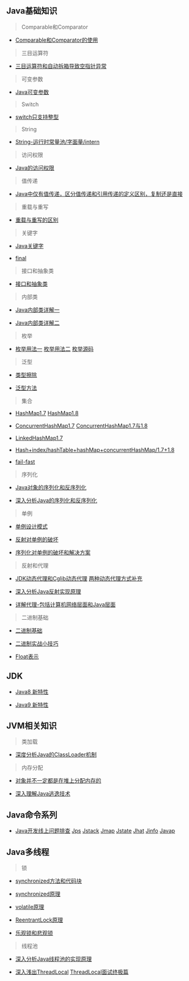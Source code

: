 ## Java基础知识

>Comparable和Comparator

- [Comparable和Comparator的使用](http://www.hollischuang.com/archives/1292)

>三目运算符

- [三目运算符和自动拆箱导致空指针异常](http://www.hollischuang.com/archives/435)

>可变参数

- [Java可变参数](http://www.hollischuang.com/archives/222)

>Switch

- [switch只支持整型](http://www.hollischuang.com/archives/61)

>String

- [String-运行时常量池/字面量/intern](http://www.hollischuang.com/archives/2517)

>访问权限

- [Java的访问权限](http://www.importnew.com/18097.html)

>值传递

- [Java中仅有值传递，区分值传递和引用传递的定义区别，复制还是直接](http://www.hollischuang.com/archives/2275)

>重载与重写

- [重载与重写的区别](http://www.hollischuang.com/archives/1308)

>关键字

- [Java关键字](http://www.cnblogs.com/hellokitty1/p/4373048.html)

- [final](http://www.importnew.com/18586.html)

>接口和抽象类

- [接口和抽象类](http://www.importnew.com/18780.html)

>内部类

- [Java内部类详解一](http://www.cnblogs.com/dolphin0520/p/3811445.html)

- [Java内部类详解二](http://www.importnew.com/20134.html)

>枚举

- [枚举用法一](http://www.hollischuang.com/archives/195)
[枚举用法二](https://www.jianshu.com/p/2f592e6109d1)
[枚举源码](http://www.hollischuang.com/archives/92)

>泛型

- [类型擦除](http://www.hollischuang.com/archives/226)

- [泛型方法](http://www.hollischuang.com/archives/228)

>集合

- [HashMap1.7](http://www.importnew.com/20386.html)
[HashMap1.8](http://www.importnew.com/20386.html)

- [ConcurrentHashMap1.7](https://my.oschina.net/hosee/blog/639352)
[ConcurrentHashMap1.7与1.8](http://www.importnew.com/22007.html)

- [LinkedHashMap1.7](http://www.importnew.com/16695.html)

- [Hash+index/hashTable+hashMap+concurrentHashMap/1.7+1.8](http://www.hollischuang.com/archives/2091)

- [fail-fast](http://www.cnblogs.com/skywang12345/p/3308762.html)

>序列化

- [Java对象的序列化和反序列化](http://www.hollischuang.com/archives/1150)

- [深入分析Java的序列化和反序列化](http://www.hollischuang.com/archives/1140)

>单例

- [单例设计模式](http://www.importnew.com/21141.html)

- [反射对单例的破坏](http://www.importnew.com/22493.html)

- [序列化对单例的破坏和解决方案](http://www.hollischuang.com/archives/1144)

>反射和代理

- [JDK动态代理和Cglib动态代理](https://blog.csdn.net/u013126379/article/details/52121096)
[两种动态代理方式补充](https://blog.csdn.net/mhmyqn/article/details/48474815)

- [深入分析Java反射实现原理](https://www.jianshu.com/p/3ea4a6b57f87)

- [详解代理-包括计算机网络层面和Java层面](https://mp.weixin.qq.com/s/kycTUCtgmjtdAA4f_KpFFg)

>二进制基础

- [二进制基础](https://mp.weixin.qq.com/s/AIvthkKEqacnfZBIZAxSKA)

- [二进制实战小技巧](https://mp.weixin.qq.com/s/AIvthkKEqacnfZBIZAxSKA)

- [Float表示](https://blog.csdn.net/gaoshuang5678/article/details/50554131)

## JDK

- [Java8 新特性](http://www.importnew.com/11908.html)

- [Java9 新特性](http://www.importnew.com/24528.html)

## JVM相关知识

>类加载

- [深度分析Java的ClassLoader机制](http://www.hollischuang.com/archives/199)

>内存分配

- [对象并不一定都是在堆上分配内存的](https://mp.weixin.qq.com/s/VRjflfdqgdM-J9dzdoyFng)

- [深入理解Java逃逸技术](https://mp.weixin.qq.com/s/HWIuXNWjyfV-5UVoQG3vSQ)

## Java命令系列

- [Java开发线上问题排查](http://www.hollischuang.com/archives/1561)
[Jps](http://www.hollischuang.com/archives/105)
[Jstack](http://www.hollischuang.com/archives/110)
[Jmap](http://www.hollischuang.com/archives/303)
[Jstate](http://www.hollischuang.com/archives/481)
[Jhat](http://www.hollischuang.com/archives/1047)
[Jinfo](http://www.hollischuang.com/archives/1094)
[Javap](http://www.hollischuang.com/archives/1107)

## Java多线程

>锁

- [synchronized方法和代码块](http://www.hollischuang.com/archives/1883)

- [synchronized原理](http://www.importnew.com/23511.html)

- [volatile原理](http://www.importnew.com/18126.html)

- [ReentrantLock原理](http://www.importnew.com/22924.html)

- [乐观锁和悲观锁](http://www.importnew.com/21037.html)

>线程池

- [深入分析Java线程池的实现原理](https://www.jianshu.com/p/87bff5cc8d8c)

- [深入浅出ThreadLocal](http://www.importnew.com/20147.html)
[ThreadLocal面试终极篇](https://mp.weixin.qq.com/s/5gkK_dwDPAOrtHYSLsQzUA)
